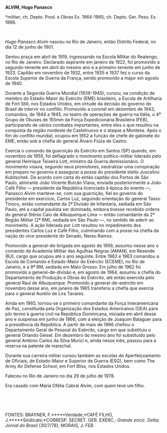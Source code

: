 **ALVIM, Hugo Panasco**

\*militar; ch. Depto. Prod. e Obras Ex. 1964-1965; ch. Depto. Ger. Pess.
Ex. 1966.

 

*Hugo Panasco Alvim* nasceu no Rio de Janeiro, então Distrito Federal,
no dia 12 de junho de 1901.

Sentou praça em abril de 1919, ingressando na Escola Militar do
Realengo, no Rio de Janeiro. Declarado aspirante em janeiro de 1922, foi
promovido a segundo-tenente em abril do mesmo ano e a primeiro-tenente
em junho de 1923. Capitão em novembro de 1932, entre 1935 e 1937 fez o
curso da Escola Superior de Guerra da França, sendo promovido a major em
agosto de 1940.

Durante a Segunda Guerra Mundial (1939-1945), cursou, na condição de
membro do Estado-Maior do Exército (EME) brasileiro, a Escola de
Artilharia de Fort Still, nos Estados Unidos, em virtude da decisão do
governo do Brasil de intervir no conflito. Promovido a coronel em
dezembro de 1943, comandou, de 1944 a 1945, no teatro de operações de
guerra na Itália, o 4º Grupo de Obuses de 155mm da Força Expedicionária
Brasileira (FEB), participando de vários combates importantes, entre
eles o que resultou na conquista da região nordeste de Castelnuovo e o
ataque a Montese. Após o fim do conflito mundial, ocupou em 1952 a
função de chefe de gabinete do EME, então sob a chefia do general Álvaro
Fiúza de Castro.

Exercia o comando da guarnição do Exército em Santos (SP) quando, em
novembro de 1955, foi deflagrado o movimento político-militar liderado
pelo general Henrique Teixeira Lott, ministro da Guerra demissionário. O
movimento visava, segundo seus promotores, neutralizar uma conspiração
em preparo no governo e assegurar a posse do presidente eleito Juscelino
Kubitschek. De acordo com carta do então capitão dos Portos de São
Paulo, almirante João Vicente Bulcão Viana, enviada posteriormente a
João Café Filho — presidente da República licenciado à época do evento
—, Panasco Alvim manteve-se, com sua guarnição, fiel ao governo do
presidente em exercício, Carlos Luz, seguindo orientação do general
Tasso Tinoco, então comandante da 2ª Divisão de Infantaria, sediada em
São Paulo, até a capital paulista ser dominada, embora tivesse recebido
ordens do general Stênio Caio de Albuquerque Lima — então comandante da
2ª Região Militar (2ª RM), sediada em São Paulo —, no sentido de aderir
ao movimento. A ação liderada por Lott resultou no impedimento dos
presidentes Carlos Luz e Café Filho, culminando com a posse na chefia da
nação do vice-presidente do Senado, Nereu Ramos.

Promovido a general-de-brigada em agosto de 1956, assumiu nesse ano o
comando da Academia Militar das Agulhas Negras (AMAN), em Resende (RJ),
cargo que ocupou até o ano seguinte. Entre 1962 e 1963 comandou a Escola
de Comando e Estado-Maior do Exército (ECEME), no Rio de Janeiro, e a 9ª
RM, sediada em Mato Grosso. Em julho de 1962 foi promovido a
general-de-divisão e, em agosto de 1964, assumiu a chefia do
Departamento de Produção e Obras do Exército, até então exercida pelo
general Raul de Albuquerque. Promovido a general-de-exército em novembro
desse ano, em janeiro de 1965 transferiu a chefia que exercia para o
general Aurélio de Lira Tavares.

Ainda em 1965, tornou-se o primeiro comandante da Força Interamericana
de Paz, constituída pela Organização dos Estados Americanos (OEA) para
pôr termo à guerra civil na República Dominicana, iniciada em abril
desse ano e suspensa em junho de 1966, com a eleição de Joaquim Balaguer
para a presidência da República. A partir de maio de 1966 chefiou o
Departamento Geral de Pessoal do Exército, cargo em que substituiu o
general Orlando Geisel. Em dezembro do mesmo ano foi substituído pelo
general Antônio Carlos da Silva Murici e, ainda nesse mês, passou para a
reserva na patente de marechal.

Durante sua carreira militar cursou também as escolas de Aperfeiçoamento
de Oficiais, de Estado-Maior e Superior de Guerra (ESG), bem como The
Army Air Defense School, em Fort Bliss, nos Estados Unidos.

Faleceu no Rio de Janeiro no dia 29 de julho de 1978.

Era casado com Maria Ofélia Cabral Alvim, com quem teve um filho.

 

 

FONTES: BRAYNER, F.*****Verdade;*CAFÉ FILHO, J.*****Sindicato;*CORRESP.
SECRET. GER. EXÉRC.; *Grande encic. Delta; Jornal do Brasil* (30/7/78);
MORAIS, J. *FEB.*

 

